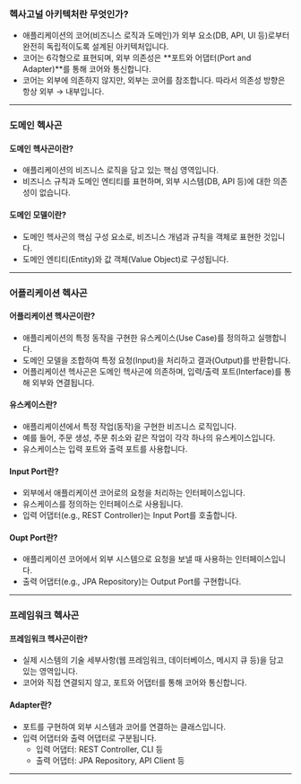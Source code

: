 ### 헥사고널 아키텍처란 무엇인가?
- 애플리케이션의 코어(비즈니스 로직과 도메인)가 외부 요소(DB, API, UI 등)로부터 완전히 독립적이도록 설계된 아키텍처입니다.
- 코어는 6각형으로 표현되며, 외부 의존성은 **포트와 어댑터(Port and Adapter)**를 통해 코어와 통신합니다.
- 코어는 외부에 의존하지 않지만, 외부는 코어를 참조합니다. 따라서 의존성 방향은 항상 외부 → 내부입니다.
___
### 도메인 헥사곤
#### 도메인 헥사곤이란?
- 애플리케이션의 비즈니스 로직을 담고 있는 핵심 영역입니다.
- 비즈니스 규칙과 도메인 엔티티를 표현하며, 외부 시스템(DB, API 등)에 대한 의존성이 없습니다.
#### 도메인 모델이란?
- 도메인 헥사곤의 핵심 구성 요소로, 비즈니스 개념과 규칙을 객체로 표현한 것입니다.
- 도메인 엔티티(Entity)와 값 객체(Value Object)로 구성됩니다.
___
### 어플리케이션 헥사곤
#### 어플리케이션 헥사곤이란?
- 애플리케이션의 특정 동작을 구현한 유스케이스(Use Case)를 정의하고 실행합니다.
- 도메인 모델을 조합하여 특정 요청(Input)을 처리하고 결과(Output)를 반환합니다.
- 어플리케이션 헥사곤은 도메인 헥사곤에 의존하며, 입력/출력 포트(Interface)를 통해 외부와 연결됩니다.
#### 유스케이스란?
- 애플리케이션에서 특정 작업(동작)을 구현한 비즈니스 로직입니다.
- 예를 들어, 주문 생성, 주문 취소와 같은 작업이 각각 하나의 유스케이스입니다.
- 유스케이스는 입력 포트와 출력 포트를 사용합니다.
#### Input Port란?
- 외부에서 애플리케이션 코어로의 요청을 처리하는 인터페이스입니다.
- 유스케이스를 정의하는 인터페이스로 사용됩니다.
- 입력 어댑터(e.g., REST Controller)는 Input Port를 호출합니다.
#### Oupt Port란?
- 애플리케이션 코어에서 외부 시스템으로 요청을 보낼 때 사용하는 인터페이스입니다.
- 출력 어댑터(e.g., JPA Repository)는 Output Port를 구현합니다.
___
### 프레임워크 헥사곤
#### 프레임워크 헥사곤이란?
- 실제 시스템의 기술 세부사항(웹 프레임워크, 데이터베이스, 메시지 큐 등)을 담고 있는 영역입니다.
- 코어와 직접 연결되지 않고, 포트와 어댑터를 통해 코어와 통신합니다.
#### Adapter란?
- 포트를 구현하여 외부 시스템과 코어를 연결하는 클래스입니다.
- 입력 어댑터와 출력 어댑터로 구분됩니다.
  - 입력 어댑터: REST Controller, CLI 등
  - 출력 어댑터: JPA Repository, API Client 등
___

